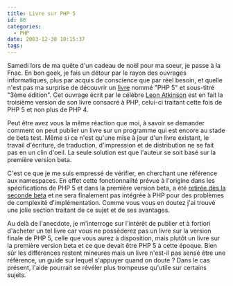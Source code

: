 ```yaml
---
title: Livre sur PHP 5
id: 86
categories:
  - PHP
date: 2003-12-30 10:15:37
tags:
---
```


Samedi lors de ma quête d'un cadeau de noël pour ma soeur, je passe à la Fnac. En bon geek, je fais un détour par le rayon des ouvrages informatiques, plus par acquis de conscience que par réel besoin, et quelle n'est pas ma surprise de découvrir un [livre](http://www.eyrolles.com/Informatique/Livre/9782744016349/Php_5.php?xd=a5d1317e544bdb03b74651287ff2defa "PHP 5 sur le site d") nommé "PHP 5" et sous-titré "3ème édition". Cet ouvrage écrit par le célèbre [Leon Atkinson](http://www.leonatkinson.com/ "Page personnelle de Leon Atkinson") est en fait la troisième version de son livre consacré à PHP, celui-ci traitant cette fois de PHP 5 et non plus de PHP 4.

Peut être avez vous la même réaction que moi, à savoir se demander comment on peut publier un livre sur un programme qui est encore au stade de beta test. Même si ce n'est qu'une mise à jour d'un livre existant, le travail d'écriture, de traduction, d'impression et de distribution ne se fait pas en un clin d'oeil. La seule solution est que l'auteur se soit basé sur la première version beta.

C'est ce que je me suis empressé de vérifier, en cherchant une référence aux namespaces. En effet cette fonctionnalité prévue à l'origine dans les spécifications de PHP 5 et dans la première version beta, a été [retirée dès la seconde beta](http://www.php.net/ChangeLog-5.php#5.0.0b2 "PHP 5 Beta 2 Changelog") et ne sera finalement pas intégrée à PHP pour des problèmes de complexité d'implémentation. Comme vous vous en doutez j'ai trouvé une jolie section traitant de ce sujet et de ses avantages.

Au delà de l'anecdote, je m'interroge sur l'intérêt de publier et à fortiori d'acheter un tel livre car vous ne possèderez pas un livre sur la version finale de PHP 5, celle que vous aurez à disposition, mais plutôt un livre sur la première version beta et ce que devait être PHP 5 à cette époque. Bien sûr les différences restent mineures mais un livre n'est-il pas sensé être une référence, un guide sur lequel s'appuyer quand on doute ? Dans le cas présent, l'aide pourrait se révéler plus trompeuse qu'utile sur certains sujets.